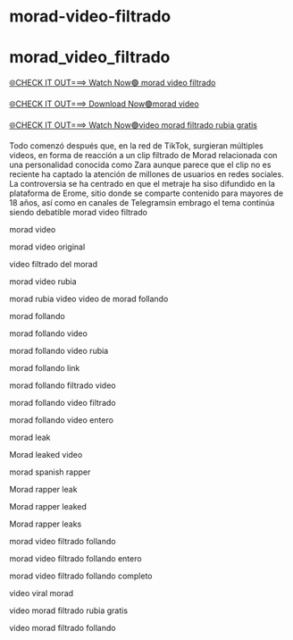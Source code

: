 # morad-video-filtrado

# morad_video_filtrado

[🌐CHECK IT OUT===> Watch Now🟢 morad video filtrado](https://ln.run/jUS1N)

[🌐CHECK IT OUT===> Download Now🟢morad video ](https://ln.run/jUS1N)

[🌐CHECK IT OUT===> Watch Now🟢video morad filtrado rubia gratis](https://ln.run/jUS1N)


Todo comenzó después que, en la red de TikTok, surgieran múltiples videos, en forma de reacción a un clip filtrado de Morad relacionada con una personalidad conocida como Zara aunque parece que el clip no es reciente ha captado la atención de millones de usuarios en redes sociales.
La controversia se ha centrado en que el metraje ha siso difundido en la plataforma de Erome, sitio donde se comparte contenido para mayores de 18 años, así como en canales de Telegramsin embrago el tema continúa siendo debatible
morad video filtrado

morad video 

morad video original 

video filtrado del morad

morad video rubia

morad rubia video 
video de morad follando

morad follando

morad follando video

morad follando video rubia

morad follando link

morad follando filtrado video

morad follando video filtrado

morad follando video entero

morad leak

Morad leaked video

morad spanish rapper

Morad rapper leak

Morad rapper leaked 

Morad rapper leaks

morad video filtrado follando

morad video filtrado follando entero

morad video filtrado follando completo

video viral morad

video morad filtrado rubia gratis

video morad filtrado follando
